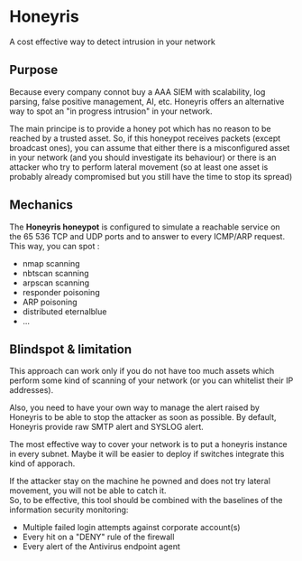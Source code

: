 # Honeyris
A cost effective way to detect intrusion in your network

## Purpose
Because every company connot buy a AAA SIEM with scalability, log parsing, false positive management, AI, etc. Honeyris offers an alternative way to spot an "in progress intrusion" in your network.  

The main principe is to provide a honey pot which has no reason to be reached by a trusted asset. So, if this honeypot receives packets (except broadcast ones), you can assume that either there is a misconfigured asset in your network (and you should investigate its behaviour) or there is an attacker who try to perform lateral movement (so at least one asset is probably already compromised but you still have the time to stop its spread)

## Mechanics
The **Honeyris honeypot** is configured to simulate a reachable service on the 65 536 TCP and UDP ports and to answer to every ICMP/ARP request.  
This way, you can spot :
- nmap scanning
- nbtscan scanning
- arpscan scanning
- responder poisoning 
- ARP poisoning 
- distributed eternalblue
- ...


## Blindspot & limitation
This approach can work only if you do not have too much assets which perform some kind of scanning of your network (or you can whitelist their IP addresses).  

Also, you need to have your own way to manage the alert raised by Honeyris to be able to stop the attacker as soon as possible. By default, Honeyris provide raw SMTP alert and SYSLOG alert.  

The most effective way to cover your network is to put a honeyris instance in every subnet. Maybe it will be easier to deploy if switches integrate this kind of apporach.  

If the attacker stay on the machine he powned and does not try lateral movement, you will not be able to catch it.  
So, to be effective, this tool should be combined with the baselines of the information security monitoring:
* Multiple failed login attempts against corporate account(s)
* Every hit on a "DENY" rule of the firewall
* Every alert of the Antivirus endpoint agent
